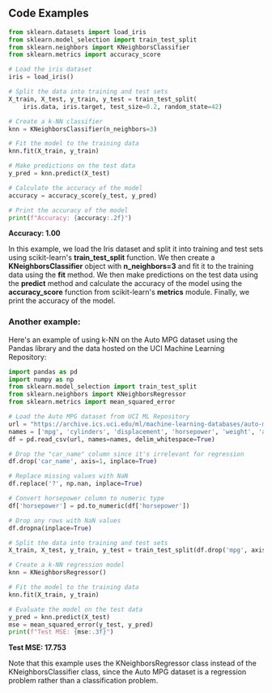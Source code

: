 ## Code Examples

```python 
from sklearn.datasets import load_iris
from sklearn.model_selection import train_test_split
from sklearn.neighbors import KNeighborsClassifier
from sklearn.metrics import accuracy_score

# Load the iris dataset
iris = load_iris()

# Split the data into training and test sets
X_train, X_test, y_train, y_test = train_test_split(
    iris.data, iris.target, test_size=0.2, random_state=42)

# Create a k-NN classifier
knn = KNeighborsClassifier(n_neighbors=3)

# Fit the model to the training data
knn.fit(X_train, y_train)

# Make predictions on the test data
y_pred = knn.predict(X_test)

# Calculate the accuracy of the model
accuracy = accuracy_score(y_test, y_pred)

# Print the accuracy of the model
print(f"Accuracy: {accuracy:.2f}")
```

**Accuracy: 1.00**

In this example, we load the Iris dataset and split it into training and test sets using scikit-learn's **train_test_split** function. We then create a **KNeighborsClassifier** object with **n_neighbors=3** and fit it to the training data using the **fit** method. We then make predictions on the test data using the **predict** method and calculate the accuracy of the model using the **accuracy_score** function from scikit-learn's **metrics** module. Finally, we print the accuracy of the model.


### Another example:

Here's an example of using k-NN on the Auto MPG dataset using the Pandas library and the data hosted on the UCI Machine Learning Repository:

```python 
import pandas as pd
import numpy as np
from sklearn.model_selection import train_test_split
from sklearn.neighbors import KNeighborsRegressor
from sklearn.metrics import mean_squared_error

# Load the Auto MPG dataset from UCI ML Repository
url = "https://archive.ics.uci.edu/ml/machine-learning-databases/auto-mpg/auto-mpg.data"
names = ['mpg', 'cylinders', 'displacement', 'horsepower', 'weight', 'acceleration', 'model_year', 'origin', 'car_name']
df = pd.read_csv(url, names=names, delim_whitespace=True)

# Drop the "car_name" column since it's irrelevant for regression
df.drop('car_name', axis=1, inplace=True)

# Replace missing values with NaN
df.replace('?', np.nan, inplace=True)

# Convert horsepower column to numeric type
df['horsepower'] = pd.to_numeric(df['horsepower'])

# Drop any rows with NaN values
df.dropna(inplace=True)

# Split the data into training and test sets
X_train, X_test, y_train, y_test = train_test_split(df.drop('mpg', axis=1), df['mpg'], test_size=0.2, random_state=42)

# Create a k-NN regression model
knn = KNeighborsRegressor()

# Fit the model to the training data
knn.fit(X_train, y_train)

# Evaluate the model on the test data
y_pred = knn.predict(X_test)
mse = mean_squared_error(y_test, y_pred)
print(f"Test MSE: {mse:.3f}")
```

**Test MSE: 17.753**

Note that this example uses the KNeighborsRegressor class instead of the KNeighborsClassifier class, since the Auto MPG dataset is a regression problem rather than a classification problem. 
